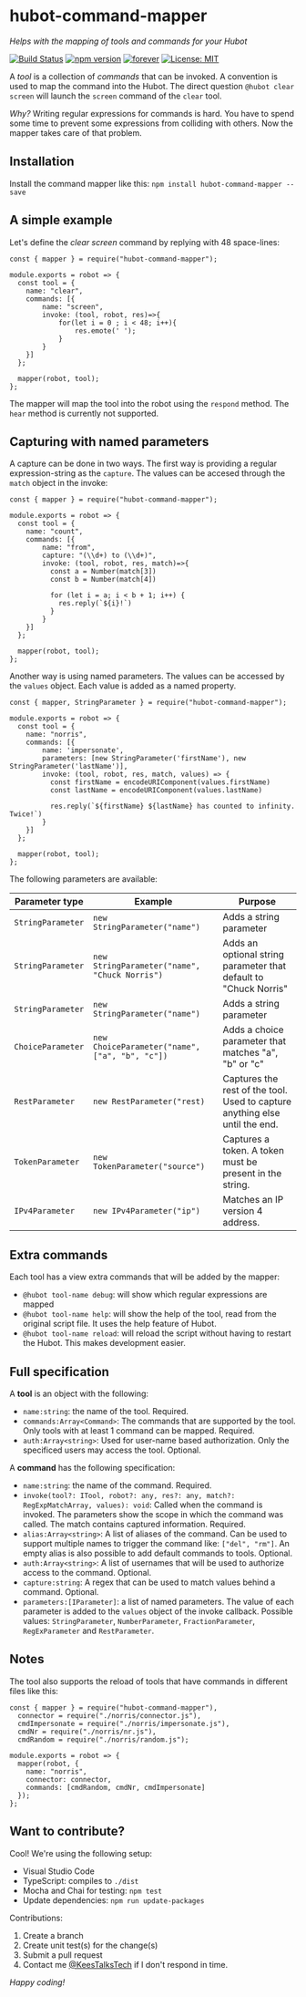 # hubot-command-mapper
_Helps with the mapping of tools and commands for your Hubot_

[![Build Status](https://travis-ci.org/KeesCBakker/hubot-command-mapper.svg?branch=master)](https://travis-ci.org/KeesCBakker/hubot-command-mapper) [![npm version](https://badge.fury.io/js/hubot-command-mapper.svg)](https://badge.fury.io/js/hubot-command-mapper) [![forever](https://david-dm.org/KeesCBakker/hubot-command-mapper.svg)](https://david-dm.org/KeesCBakker/hubot-command-mapper) [![License: MIT](https://img.shields.io/badge/License-MIT-yellow.svg)](https://opensource.org/licenses/MIT)


A _tool_ is a collection of _commands_ that can be invoked. A convention is used to map the command into the Hubot. The direct question `@hubot clear screen` will launch the `screen` command of the `clear` tool.

_Why?_ Writing regular expressions for commands is hard. You have to spend some time to prevent some expressions from colliding with others. Now the mapper takes care of that problem.

## Installation
Install the command mapper like this: `npm install hubot-command-mapper --save`

## A simple example
Let's define the _clear screen_ command by replying with 48 space-lines:
```
const { mapper } = require("hubot-command-mapper");

module.exports = robot => {
  const tool = {
    name: "clear",
    commands: [{
        name: "screen",
        invoke: (tool, robot, res)=>{
            for(let i = 0 ; i < 48; i++){
                res.emote(' ');
            }
        }
    }]
  };

  mapper(robot, tool);
};
```
The mapper will map the tool into the robot using the `respond` method. The `hear` method is currently not supported.

## Capturing with named parameters
A capture can be done in two ways. The first way is providing a regular expression-string as the `capture`. The values can be accesed through the `match` object in the invoke:

```
const { mapper } = require("hubot-command-mapper");

module.exports = robot => {
  const tool = {
    name: "count",
    commands: [{
        name: "from",
        capture: "(\\d+) to (\\d+)",
        invoke: (tool, robot, res, match)=>{
          const a = Number(match[3])
          const b = Number(match[4])

          for (let i = a; i < b + 1; i++) {
            res.reply(`${i}!`)
          }
        }
    }]
  };

  mapper(robot, tool);
};
```

Another way is using named parameters. The values can be accessed by the `values` object. Each value is added as a named property.

```
const { mapper, StringParameter } = require("hubot-command-mapper");

module.exports = robot => {
  const tool = {
    name: "norris",
    commands: [{
        name: 'impersonate',
        parameters: [new StringParameter('firstName'), new StringParameter('lastName')],
        invoke: (tool, robot, res, match, values) => {
          const firstName = encodeURIComponent(values.firstName)
          const lastName = encodeURIComponent(values.lastName)

          res.reply(`${firstName} ${lastName} has counted to infinity. Twice!`)
        }     
    }]
  };

  mapper(robot, tool);
};
```

The following parameters are available:

|Parameter type|Example|Purpose|
|--------------|-------|-------|
|`StringParameter`|`new StringParameter("name")`|Adds a string parameter|
|`StringParameter`|`new StringParameter("name", "Chuck Norris")`|Adds an optional string parameter that default to "Chuck Norris"|
|`StringParameter`|`new StringParameter("name")`|Adds a string parameter|
|`ChoiceParameter`|`new ChoiceParameter("name", ["a", "b", "c"])`|Adds a choice parameter that matches "a", "b" or "c"|
|`RestParameter`|`new RestParameter("rest)`|Captures the rest of the tool. Used to capture anything else until the end.|
|`TokenParameter`|`new TokenParameter("source")`|Captures a token. A token must be present in the string.|
|`IPv4Parameter`|`new IPv4Parameter("ip")`|Matches an IP version 4 address.|

## Extra commands
Each tool has a view extra commands that will be added by the mapper:
- `@hubot tool-name debug`: will show which regular expressions are mapped
- `@hubot tool-name help`: will show the help of the tool, read from the original script file. It uses the help feature of Hubot.
- `@hubot tool-name reload`: will reload the script without having to restart the Hubot. This makes development easier.

## Full specification
A **tool** is an object with the following:
- `name:string`: the name of the tool. Required.
- `commands:Array<Command>`: The commands that are supported by the tool. Only tools with at least 1 command can be mapped. Required.
- `auth:Array<string>`: Used for user-name based authorization. Only the specificed users may access the tool. Optional.

A **command** has the following specification:
- `name:string`: the name of the command. Required.
- `invoke(tool?: ITool, robot?: any, res?: any, match?: RegExpMatchArray, values): void`: Called when the command is invoked. The parameters show the scope in which the command was called. The match contains captured information. Required.
- `alias:Array<string>`: A list of aliases of the command. Can be used to support multiple names to trigger the command like: `["del", "rm"]`. An empty alias is also possible to add default commands to tools. Optional.
- `auth:Array<string>`: A list of usernames that will be used to authorize access to the command. Optional.
- `capture:string`: A regex that can be used to match values behind a command. Optional.
- `parameters:[IParameter]`: a list of named parameters. The value of each parameter is added to the `values` object of the invoke callback. Possible values: `StringParameter`, `NumberParameter`, `FractionParameter`, `RegExParameter` and `RestParameter`.

## Notes
The tool also supports the reload of tools that have commands in different files like this:
```
const { mapper } = require("hubot-command-mapper"),
  connector = require("./norris/connector.js"),
  cmdImpersonate = require("./norris/impersonate.js"),
  cmdNr = require("./norris/nr.js"),
  cmdRandom = require("./norris/random.js");

module.exports = robot => {
  mapper(robot, {
    name: "norris",
    connector: connector,
    commands: [cmdRandom, cmdNr, cmdImpersonate]
  });
};
```

## Want to contribute?
Cool! We're using the following setup:
- Visual Studio Code
- TypeScript: compiles to `./dist`
- Mocha and Chai for testing: `npm test`
- Update dependencies: `npm run update-packages`

Contributions:
1. Create a branch
2. Create unit test(s) for the change(s)
3. Submit a pull request
4. Contact me <a href="https://twitter.com/KeesTalksTech">@KeesTalksTech</a> if I don't respond in time.

_Happy coding!_
